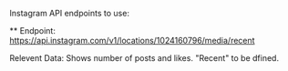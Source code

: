 Instagram API endpoints to use:

** Endpoint: https://api.instagram.com/v1/locations/1024160796/media/recent

Relevent Data: Shows number of posts and likes. "Recent" to be dfined.

